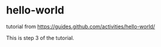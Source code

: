 # hello-world
tutorial from https://guides.github.com/activities/hello-world/

This is step 3 of the tutorial.
